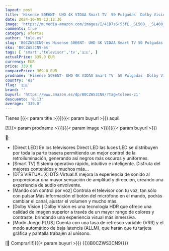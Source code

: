 ```yaml
---
layout: post
title: 'Hisense 50E6NT- UHD 4K VIDAA Smart TV  50 Pulgadas  Dolby Vision  Modo Juego Plus  DTS Virtual X  Control por Voz televisor  Doble Control de Volumen  Auto ordenación Canales TDT  Nuevo 2024 '
date: 2024-10-09 13:12:36
image: 'https://m.media-amazon.com/images/I/41D7sS+53fL._SL500_._SL400_.jpg'
comments: true
category: ofertas
author: 'tole.es'
slug: 'B0CZWS3CN9-es Hisense 50E6NT- UHD 4K VIDAA Smart TV 50 Pulgadas Dolby...'
sku: 'B0CZWS3CN9-es'
tags: [ 'smart','televisor','tv','🇪🇸', ]
actualPrice: 339.0 EUR
currency: EUR
price: 339.0
comparePrice: 369.0 EUR
prodname: 'Hisense 50E6NT- UHD 4K VIDAA Smart TV  50 Pulgadas  Dolby Vision  Modo Juego Plus  DTS Virtual X  Control por Voz televisor  Doble Control de Volumen  Auto ordenación Canales TDT  Nuevo 2024 '
country: 'es'
flag: '🇪🇸'
brand: ''
buyurl: 'https://www.amazon.es/dp/B0CZWS3CN9/?tag=tolees-21'
descuento: '8.13'
average: '339.0'
---
```


Tienes [{{< param title >}}]({{< param buyurl >}}) aqui!

[![{{< param prodname >}}]({{< param image >}})]({{< param buyurl >}})

🔎:

- [Direct LED] En los televisores Direct LED las luces LED se distribuyen por toda la parte trasera permitiendo un mejor control de la retroiluminación, generando así negros más oscuros y uniformes.
- [Smart TV] Sistema operativo rápido, intuitivo e inteligente. Disfruta del mejores contenidos y muchos más...
- [DTS VIRTUAL X] DTS Virtual:X mejora la experiencia de sonido al proporcionar una mayor sensación de amplitud y dirección, creando una experiencia de audio envolvente.
- [Mando con control por voz] Controla el televisor con tu voz, tan sólo con pulsar Más información el botón del micrófono en el mando, podrás cambiar el canal, ajustar el volumen y mucho más.
- [Dolby Vision ] Dolby Vision es una tecnología HDR que ofrece una calidad de imagen superior a través de un mayor rango de colores y contraste, brindando una experiencia visual más inmersiva.
- [Modo Juego PLUS] Cuenta con una tasa de refresco variable (VRR) y el modo automático de baja latencia (ALLM), que harán que tu tarjeta gráfica y pantalla trabajen al unísono.

[🛒 Comprar!!!]({{< param buyurl >}})
{{<world>}}B0CZWS3CN9{{</world>}}

